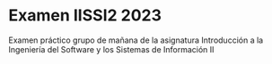# Examen IISSI2 2023
Examen práctico grupo de mañana de la asignatura Introducción a la Ingeniería del Software y los Sistemas de Información II
